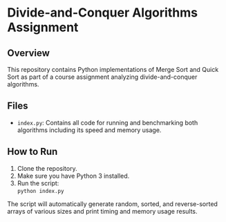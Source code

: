 # Divide-and-Conquer Algorithms Assignment

## Overview

This repository contains Python implementations of Merge Sort and Quick Sort as part of a course assignment analyzing divide-and-conquer algorithms.

## Files

- `index.py`: Contains all code for running and benchmarking both algorithms including its speed and memory usage.

## How to Run

1. Clone the repository.
2. Make sure you have Python 3 installed.
3. Run the script:  
   `python index.py`

The script will automatically generate random, sorted, and reverse-sorted arrays of various sizes and print timing and memory usage results.

